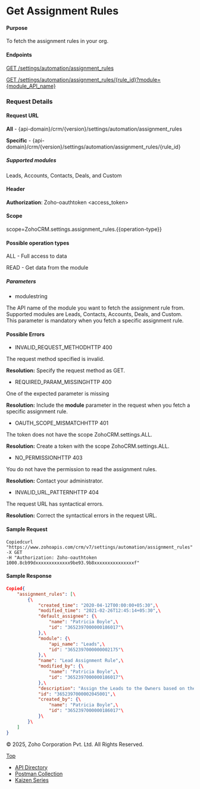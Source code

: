 
# Get Assignment Rules

#### Purpose

To fetch the assignment rules in your org.

#### Endpoints

[GET /settings/automation/assignment\_rules](https://www.zoho.com/crm/developer/docs/api/v7/get-assignment-rules.html)

[GET /settings/automation/assignment\_rules/{rule\_id}?module={module\_API\_name}](https://www.zoho.com/crm/developer/docs/api/v7/get-assignment-rules.html)

### Request Details

#### Request URL

**All** \- {api-domain}/crm/{version}/settings/automation/assignment\_rules

**Specific** \- {api-domain}/crm/{version}/settings/automation/assignment\_rules/{rule\_id}

##### Supported modules

Leads, Accounts, Contacts, Deals, and Custom

#### Header

**Authorization**: Zoho-oauthtoken <access\_token>

#### Scope

scope=ZohoCRM.settings.assignment\_rules.{{operation-type}}

#### Possible operation types

ALL - Full access to data

READ - Get data from the module

##### Parameters

- modulestring



The API name of the module you want to fetch the assignment rule from. Supported modules are Leads, Contacts, Accounts, Deals, and Custom. This parameter is mandatory when you fetch a specific assignment rule.


#### Possible Errors

- INVALID\_REQUEST\_METHODHTTP 400



The request method specified is invalid.

**Resolution:** Specify the request method as GET.

- REQUIRED\_PARAM\_MISSINGHTTP 400



One of the expected parameter is missing

**Resolution:** Include the **module** parameter in the request when you fetch a specific assignment rule.

- OAUTH\_SCOPE\_MISMATCHHTTP 401



The token does not have the scope ZohoCRM.settings.ALL.

**Resolution:** Create a token with the scope ZohoCRM.settings.ALL.

- NO\_PERMISSIONHTTP 403



You do not have the permission to read the assignment rules.

**Resolution:** Contact your administrator.

- INVALID\_URL\_PATTERNHTTP 404



The request URL has syntactical errors.

**Resolution:** Correct the syntactical errors in the request URL.


#### Sample Request

``` curl
Copiedcurl "https://www.zohoapis.com/crm/v7/settings/automation/assignment_rules"
-X GET
-H "Authorization: Zoho-oauthtoken 1000.8cb99dxxxxxxxxxxxxx9be93.9b8xxxxxxxxxxxxxxxf"
```

#### Sample Response

``` json
Copied{
    "assignment_rules": [\
        {\
            "created_time": "2020-04-12T00:00:00+05:30",\
            "modified_time": "2021-02-26T12:45:14+05:30",\
            "default_assignee": {\
                "name": "Patricia Boyle",\
                "id": "3652397000000186017"\
            },\
            "module": {\
                "api_name": "Leads",\
                "id": "3652397000000002175"\
            },\
            "name": "Lead Assignment Rule",\
            "modified_by": {\
                "name": "Patricia Boyle",\
                "id": "3652397000000186017"\
            },\
            "description": "Assign the Leads to the Owners based on these criteria.",\
            "id": "3652397000002045001",\
            "created_by": {\
                "name": "Patricia Boyle",\
                "id": "3652397000000186017"\
            }\
        }\
    ]
}

```

© 2025, Zoho Corporation Pvt. Ltd. All Rights Reserved.

[Top](https://www.zoho.com/crm/developer/docs/api/v7/get-assignment-rules.html#top)

- [API Directory](https://www.zoho.com/crm/developer/docs/api-directory.html?source_from=qlink_)
- [Postman Collection](https://www.postman.com/zohocrmdevelopers/workspace/zoho-crm-developers/overview?source_from=qlink_)
- [Kaizen Series](https://www.zoho.com/crm/developer/docs/kaizen-series-directory.html?source_from=qlink_)